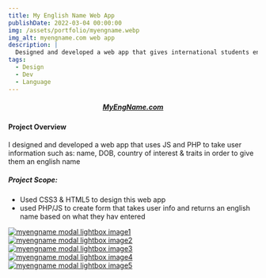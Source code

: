 ```yaml
---
title: My English Name Web App
publishDate: 2022-03-04 00:00:00
img: /assets/portfolio/myengname.webp
img_alt: myengname.com web app
description: |
  Designed and developed a web app that gives international students english names
tags:
  - Design
  - Dev
  - Language
---
```

##### <div><center><a class="highlight-eng highlight" href="http://www.myengname.com"> MyEngName.com</a></center></div>
#### Project Overview
I designed and developed a web app that uses JS and PHP to take user information such as: name, DOB, country of interest & traits in order to give them an english name

##### Project Scope:
 - Used CSS3 & HTML5 to design this web app
 - used PHP/JS to create form that takes user info and returns an english name based on what they hav entered




<script type="module" src="/public/scripts/fslightbox.js"></script>

<div class="container mx-auto space-y-2 lg:space-y-0 lg:gap-3 lg:grid lg:grid-cols-2">
  <div class="w-full rounded hover:opacity-50">
    <a data-fslightbox href="https://i.imgur.com/4T0KkVj.png"><img src="/assets/portfolio/myengname.webp" alt="myengname modal lightbox image1"></a>
  </div>
  <div class="w-full rounded hover:opacity-50">
    <a data-fslightbox href="https://i.imgur.com/RTmVqB8.png"><img src="/assets/portfolio/myengname2.png" alt="myengname modal lightbox image2"></a>
  </div>
</div>
<div class="container mx-auto space-y-2 lg:space-y-0 lg:gap-3 lg:grid lg:grid-cols-2">
  <div class="w-full rounded hover:opacity-50">
    <a data-fslightbox href="https://i.imgur.com/4Tydmb9.png"><img src="/assets/portfolio/myengnamemobile.webp" alt="myengname modal lightbox image3"></a>
  </div>
  <div class="w-full rounded hover:opacity-50">
    <a data-fslightbox href="https://i.imgur.com/ZnXsOI0.png"><img src="/assets/app_screens/myengname9.webp" alt="myengname modal lightbox image4"></a>
  </div>
  <div class="w-full rounded hover:opacity-50">
    <a data-fslightbox href="https://i.imgur.com/XmXu3Ur.png"><img src="/assets/app_screens/myengname7.webp" alt="myengname modal lightbox image5"></a>
  </div>
</div>